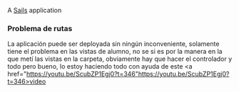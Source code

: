 A [Sails](http://sailsjs.org) application

### Problema de rutas
La aplicación puede ser deployada sin ningún inconveniente, solamente tiene el problema en las vistas de alumno,
no se si es por la manera en la que metí las vistas en la carpeta, obviamente hay que hacer el controlador y todo pero bueno, lo
estoy haciendo todo con ayuda de este <a href="https://youtu.be/ScubZP1Egj0?t=346"https://youtu.be/ScubZP1Egj0?t=346>video</a>

